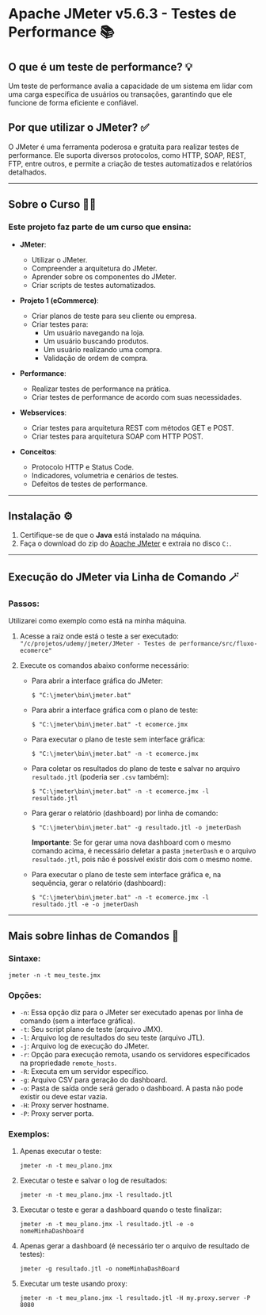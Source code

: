 # Apache JMeter v5.6.3 - Testes de Performance 📚

## O que é um teste de performance? 💡

Um teste de performance avalia a capacidade de um sistema em lidar com uma carga específica de usuários ou transações, garantindo que ele funcione de forma eficiente e confiável.

## Por que utilizar o JMeter? ✅

O JMeter é uma ferramenta poderosa e gratuita para realizar testes de performance. Ele suporta diversos protocolos, como HTTP, SOAP, REST, FTP, entre outros, e permite a criação de testes automatizados e relatórios detalhados.

---

## Sobre o Curso 🧑‍🎓

### Este projeto faz parte de um curso que ensina:

- **JMeter**:
  - Utilizar o JMeter.
  - Compreender a arquitetura do JMeter.
  - Aprender sobre os componentes do JMeter.
  - Criar scripts de testes automatizados.

- **Projeto 1 (eCommerce)**:
  - Criar planos de teste para seu cliente ou empresa.
  - Criar testes para:
    - Um usuário navegando na loja.
    - Um usuário buscando produtos.
    - Um usuário realizando uma compra.
    - Validação de ordem de compra.

- **Performance**:
  - Realizar testes de performance na prática.
  - Criar testes de performance de acordo com suas necessidades.

- **Webservices**:
  - Criar testes para arquitetura REST com métodos GET e POST.
  - Criar testes para arquitetura SOAP com HTTP POST.

- **Conceitos**:
  - Protocolo HTTP e Status Code.
  - Indicadores, volumetria e cenários de testes.
  - Defeitos de testes de performance.

---

## Instalação ⚙️

1. Certifique-se de que o **Java** está instalado na máquina.
2. Faça o download do zip do [Apache JMeter](https://jmeter.apache.org/) e extraia no disco `C:`.

---

## Execução do JMeter via Linha de Comando 🪄

### Passos:

Utilizarei como exemplo como está na minha máquina.

1. Acesse a raiz onde está o teste a ser executado:
   `"/c/projetos/udemy/jmeter/JMeter - Testes de performance/src/fluxo-ecomerce"`

2. Execute os comandos abaixo conforme necessário:

   - Para abrir a interface gráfica do JMeter:
     ```
     $ "C:\jmeter\bin\jmeter.bat"
     ```

   - Para abrir a interface gráfica com o plano de teste:
     ```
     $ "C:\jmeter\bin\jmeter.bat" -t ecomerce.jmx
     ```

   - Para executar o plano de teste sem interface gráfica:
     ```
     $ "C:\jmeter\bin\jmeter.bat" -n -t ecomerce.jmx
     ```

   - Para coletar os resultados do plano de teste e salvar no arquivo `resultado.jtl` (poderia ser `.csv` também):
     ```
     $ "C:\jmeter\bin\jmeter.bat" -n -t ecomerce.jmx -l resultado.jtl
     ```

   - Para gerar o relatório (dashboard) por linha de comando:
     ```
     $ "C:\jmeter\bin\jmeter.bat" -g resultado.jtl -o jmeterDash
     ```

     **Importante**: Se for gerar uma nova dashboard com o mesmo comando acima, é necessário deletar a pasta `jmeterDash` e o arquivo `resultado.jtl`, pois não é possível existir dois com o mesmo nome.

   - Para executar o plano de teste sem interface gráfica e, na sequência, gerar o relatório (dashboard):
     ```
     $ "C:\jmeter\bin\jmeter.bat" -n -t ecomerce.jmx -l resultado.jtl -e -o jmeterDash
     ```

---

## Mais sobre linhas de Comandos 🧙

### Sintaxe:

```
jmeter -n -t meu_teste.jmx
```

### Opções:

- `-n`: Essa opção diz para o JMeter ser executado apenas por linha de comando (sem a interface gráfica).
- `-t`: Seu script plano de teste (arquivo JMX).
- `-l`: Arquivo log de resultados do seu teste (arquivo JTL).
- `-j`: Arquivo log de execução do JMeter.
- `-r`: Opção para execução remota, usando os servidores especificados na propriedade `remote_hosts`.
- `-R`: Executa em um servidor específico.
- `-g`: Arquivo CSV para geração do dashboard.
- `-o`: Pasta de saída onde será gerado o dashboard. A pasta não pode existir ou deve estar vazia.
- `-H`: Proxy server hostname.
- `-P`: Proxy server porta.

### Exemplos:

1. Apenas executar o teste:
   ```
   jmeter -n -t meu_plano.jmx
   ```

2. Executar o teste e salvar o log de resultados:
   ```
   jmeter -n -t meu_plano.jmx -l resultado.jtl
   ```

3. Executar o teste e gerar a dashboard quando o teste finalizar:
   ```
   jmeter -n -t meu_plano.jmx -l resultado.jtl -e -o nomeMinhaDashboard
   ```

4. Apenas gerar a dashboard (é necessário ter o arquivo de resultado de testes):
   ```
   jmeter -g resultado.jtl -o nomeMinhaDashBoard
   ```

5. Executar um teste usando proxy:
   ```
   jmeter -n -t meu_plano.jmx -l resultado.jtl -H my.proxy.server -P 8080
   